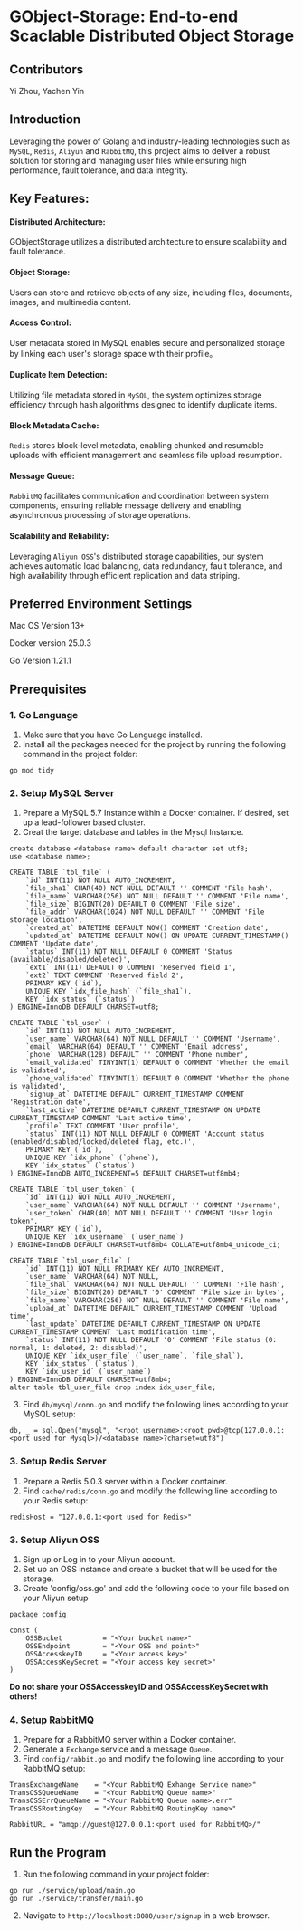 # GObject-Storage: End-to-end Scaclable Distributed Object Storage

## Contributors
Yi Zhou, Yachen Yin

## Introduction
Leveraging the power of Golang and industry-leading technologies such as `MySQL`, `Redis`, `Aliyun` and `RabbitMQ`, this project aims to deliver a robust solution for storing and managing user files while ensuring high performance, fault tolerance, and data integrity.

## Key Features:
#### Distributed Architecture: 
GObjectStorage utilizes a distributed architecture to ensure scalability and fault tolerance.

#### Object Storage:
Users can store and retrieve objects of any size, including files, documents, images, and multimedia content.

#### Access Control:
User metadata stored in MySQL enables secure and personalized storage by linking each user's storage space with their profile。

#### Duplicate Item Detection:
Utilizing file metadata stored in `MySQL`, the system optimizes storage efficiency through hash algorithms designed to identify duplicate items.

#### Block Metadata Cache:
`Redis` stores block-level metadata, enabling chunked and resumable uploads with efficient management and seamless file upload resumption.

#### Message Queue:
`RabbitMQ` facilitates communication and coordination between system components, ensuring reliable message delivery and enabling asynchronous processing of storage operations.

#### Scalability and Reliability:
Leveraging `Aliyun OSS`'s distributed storage capabilities, our system achieves automatic load balancing, data redundancy, fault tolerance, and high availability through efficient replication and data striping.

## Preferred Environment Settings
Mac OS Version 13+

Docker version 25.0.3

Go Version 1.21.1

## Prerequisites
### 1. Go Language
1. Make sure that you have Go Language installed.
2. Install all the packages needed for the project by running the following command in the project folder:
```
go mod tidy
```

### 2. Setup MySQL Server
1. Prepare a MySQL 5.7 Instance within a Docker container. If desired, set up a lead-follower based cluster.
2. Creat the target database and tables in the Mysql Instance.
```
create database <database name> default character set utf8;
use <database name>;

CREATE TABLE `tbl_file` (
    `id` INT(11) NOT NULL AUTO_INCREMENT,
    `file_sha1` CHAR(40) NOT NULL DEFAULT '' COMMENT 'File hash',
    `file_name` VARCHAR(256) NOT NULL DEFAULT '' COMMENT 'File name',
    `file_size` BIGINT(20) DEFAULT 0 COMMENT 'File size',
    `file_addr` VARCHAR(1024) NOT NULL DEFAULT '' COMMENT 'File storage location',
    `created_at` DATETIME DEFAULT NOW() COMMENT 'Creation date',
    `updated_at` DATETIME DEFAULT NOW() ON UPDATE CURRENT_TIMESTAMP() COMMENT 'Update date',
    `status` INT(11) NOT NULL DEFAULT 0 COMMENT 'Status (available/disabled/deleted)',
    `ext1` INT(11) DEFAULT 0 COMMENT 'Reserved field 1',
    `ext2` TEXT COMMENT 'Reserved field 2',
    PRIMARY KEY (`id`),
    UNIQUE KEY `idx_file_hash` (`file_sha1`),
    KEY `idx_status` (`status`)
) ENGINE=InnoDB DEFAULT CHARSET=utf8;

CREATE TABLE `tbl_user` (
    `id` INT(11) NOT NULL AUTO_INCREMENT,
    `user_name` VARCHAR(64) NOT NULL DEFAULT '' COMMENT 'Username',
    `email` VARCHAR(64) DEFAULT '' COMMENT 'Email address',
    `phone` VARCHAR(128) DEFAULT '' COMMENT 'Phone number',
    `email_validated` TINYINT(1) DEFAULT 0 COMMENT 'Whether the email is validated',
    `phone_validated` TINYINT(1) DEFAULT 0 COMMENT 'Whether the phone is validated',
    `signup_at` DATETIME DEFAULT CURRENT_TIMESTAMP COMMENT 'Registration date',
    `last_active` DATETIME DEFAULT CURRENT_TIMESTAMP ON UPDATE CURRENT_TIMESTAMP COMMENT 'Last active time',
    `profile` TEXT COMMENT 'User profile',
    `status` INT(11) NOT NULL DEFAULT 0 COMMENT 'Account status (enabled/disabled/locked/deleted flag, etc.)',
    PRIMARY KEY (`id`),
    UNIQUE KEY `idx_phone` (`phone`),
    KEY `idx_status` (`status`)
) ENGINE=InnoDB AUTO_INCREMENT=5 DEFAULT CHARSET=utf8mb4;

CREATE TABLE `tbl_user_token` (
    `id` INT(11) NOT NULL AUTO_INCREMENT,
    `user_name` VARCHAR(64) NOT NULL DEFAULT '' COMMENT 'Username',
    `user_token` CHAR(40) NOT NULL DEFAULT '' COMMENT 'User login token',
    PRIMARY KEY (`id`),
    UNIQUE KEY `idx_username` (`user_name`)
) ENGINE=InnoDB DEFAULT CHARSET=utf8mb4 COLLATE=utf8mb4_unicode_ci;

CREATE TABLE `tbl_user_file` (
    `id` INT(11) NOT NULL PRIMARY KEY AUTO_INCREMENT,
    `user_name` VARCHAR(64) NOT NULL,
    `file_shal` VARCHAR(64) NOT NULL DEFAULT '' COMMENT 'File hash',
    `file_size` BIGINT(20) DEFAULT '0' COMMENT 'File size in bytes',
    `file_name` VARCHAR(256) NOT NULL DEFAULT '' COMMENT 'File name',
    `upload_at` DATETIME DEFAULT CURRENT_TIMESTAMP COMMENT 'Upload time',
    `last_update` DATETIME DEFAULT CURRENT_TIMESTAMP ON UPDATE CURRENT_TIMESTAMP COMMENT 'Last modification time',
    `status` INT(11) NOT NULL DEFAULT '0' COMMENT 'File status (0: normal, 1: deleted, 2: disabled)',
    UNIQUE KEY `idx_user_file` (`user_name`, `file_shal`),
    KEY `idx_status` (`status`),
    KEY `idx_user_id` (`user_name`)
) ENGINE=InnoDB DEFAULT CHARSET=utf8mb4;
alter table tbl_user_file drop index idx_user_file;
```

3. Find `db/mysql/conn.go` and modify the following lines according to your MySQL setup:
```
db, _ = sql.Open("mysql", "<root username>:<root pwd>@tcp(127.0.0.1:<port used for Mysql>)/<database name>?charset=utf8")
```

### 3. Setup Redis Server
1. Prepare a Redis 5.0.3 server within a Docker container.
2. Find `cache/redis/conn.go` and modify the following line according to your Redis setup:
```
redisHost = "127.0.0.1:<port used for Redis>"
```

### 3. Setup Aliyun OSS
1. Sign up or Log in to your Aliyun account.
2. Set up an OSS instance and create a bucket that will be used for the storage.
3. Create 'config/oss.go' and add the following code to your file based on your Aliyun setup
```
package config

const (
	OSSBucket          = "<Your bucket name>"
	OSSEndpoint        = "<Your OSS end point>"
	OSSAccesskeyID     = "<Your access key>"
	OSSAccessKeySecret = "<Your access key secret>"
)
```
**Do not share your __OSSAccesskeyID__ and __OSSAccessKeySecret__ with others!**

### 4. Setup RabbitMQ
1. Prepare for a RabbitMQ server within a Docker container.
2. Generate a `Exchange` service and a message `Queue`.
3. Find `config/rabbit.go` and modify the following line according to your RabbitMQ setup:
```
TransExchangeName    = "<Your RabbitMQ Exhange Service name>"
TransOSSQueueName    = "<Your RabbitMQ Queue name>"
TransOSSErrQueueName = "<Your RabbitMQ Queue name>.err"
TransOSSRoutingKey   = "<Your RabbitMQ RoutingKey name>"

RabbitURL = "amqp://guest@127.0.0.1:<port used for RabbitMQ>/"
```

## Run the Program
1. Run the following command in your project folder:
```
go run ./service/upload/main.go
go run ./service/transfer/main.go
```
2. Navigate to `http://localhost:8080/user/signup` in a web browser.


